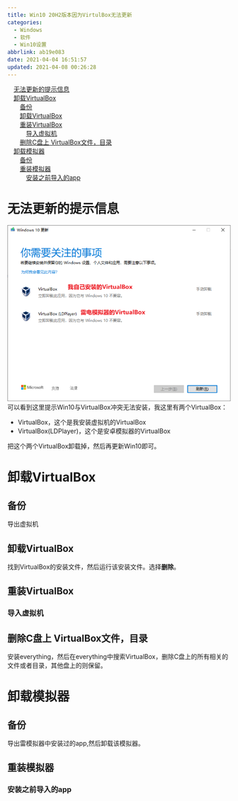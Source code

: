 ```yaml
---
title: Win10 20H2版本因为VirtulBox无法更新
categories: 
  - Windows
  - 软件
  - Win10设置
abbrlink: ab19e083
date: 2021-04-04 16:51:57
updated: 2021-04-08 00:26:28
---
```

<div id='my_toc'><a href="/blog/ab19e083/#无法更新的提示信息" class="header_1">无法更新的提示信息</a>&nbsp;<br><a href="/blog/ab19e083/#卸载VirtualBox" class="header_1">卸载VirtualBox</a>&nbsp;<br><a href="/blog/ab19e083/#备份" class="header_2">备份</a>&nbsp;<br><a href="/blog/ab19e083/#卸载VirtualBox" class="header_2">卸载VirtualBox</a>&nbsp;<br><a href="/blog/ab19e083/#重装VirtualBox" class="header_2">重装VirtualBox</a>&nbsp;<br><a href="/blog/ab19e083/#导入虚拟机" class="header_3">导入虚拟机</a>&nbsp;<br><a href="/blog/ab19e083/#删除C盘上-VirtualBox文件，目录" class="header_2">删除C盘上 VirtualBox文件，目录</a>&nbsp;<br><a href="/blog/ab19e083/#卸载模拟器" class="header_1">卸载模拟器</a>&nbsp;<br><a href="/blog/ab19e083/#备份" class="header_2">备份</a>&nbsp;<br><a href="/blog/ab19e083/#重装模拟器" class="header_2">重装模拟器</a>&nbsp;<br><a href="/blog/ab19e083/#安装之前导入的app" class="header_3">安装之前导入的app</a>&nbsp;<br></div>
<style>.header_1{margin-left: 1em;}.header_2{margin-left: 2em;}.header_3{margin-left: 3em;}.header_4{margin-left: 4em;}.header_5{margin-left: 5em;}.header_6{margin-left: 6em;}</style>
<!--more-->
<script>if (navigator.platform.search('arm')==-1){document.getElementById('my_toc').style.display = 'none';}var e,p = document.getElementsByTagName('p');while (p.length>0) {e = p[0];e.parentElement.removeChild(e);}</script>

<!--end-->
<!-- Blog/Windows/Software/WIN10Settings/BecauseTheVirtualBoxWin10_20H2VersionCannotBeUpdated/ -->
# 无法更新的提示信息
![](https://raw.githubusercontent.com/lanlan2017/images/master/Blog/Windows/Software/WIN10Settings/BecauseTheVirtualBoxWin10_20H2VersionCannotBeUpdated/1.png)
可以看到这里提示Win10与VirtualBox冲突无法安装，我这里有两个VirtualBox：
- VirtualBox，这个是我安装虚拟机的VirtualBox
- VirtualBox(LDPlayer)，这个是安卓模拟器的VirtualBox

把这个两个VirtualBox卸载掉，然后再更新Win10即可。

# 卸载VirtualBox
## 备份
导出虚拟机
## 卸载VirtualBox
找到VirtualBox的安装文件，然后运行该安装文件。选择**删除**。
## 重装VirtualBox
### 导入虚拟机
## 删除C盘上 VirtualBox文件，目录
安装everything，然后在everything中搜索VirtualBox，删除C盘上的所有相关的文件或者目录，其他盘上的则保留。

# 卸载模拟器
## 备份
导出雷模拟器中安装过的app,然后卸载该模拟器。
## 重装模拟器
### 安装之前导入的app
